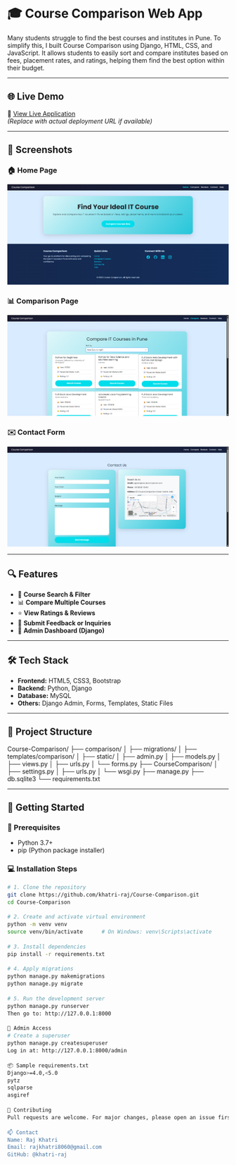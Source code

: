 # 🎓 Course Comparison Web App
Many students struggle to find the best courses and institutes in Pune. To simplify this, I built Course Comparison using Django, HTML, CSS, and JavaScript. It allows students to easily sort and compare institutes based on fees, placement rates, and ratings, helping them find the best option within their budget.

---
## 🌐 Live Demo
🔗 [View Live Application](https://your-live-demo-link.com)  
*(Replace with actual deployment URL if available)*

---

## 📸 Screenshots

### 🏠 Home Page  
![Home Page](screenshots/home.png)

### 📊 Comparison Page  
![Compare Courses](screenshots/compare.png)

### ✉️ Contact Form  
![Contact Form](screenshots/contact.png)

---

## 🔍 Features

- 🔎 **Course Search & Filter**
- 📊 **Compare Multiple Courses**
- ⭐ **View Ratings & Reviews**
- 📝 **Submit Feedback or Inquiries**
- 🔐 **Admin Dashboard (Django)**

---

## 🛠️ Tech Stack

- **Frontend:** HTML5, CSS3, Bootstrap
- **Backend:** Python, Django
- **Database:** MySQL
- **Others:** Django Admin, Forms, Templates, Static Files

---

## 📁 Project Structure

Course-Comparison/
├── comparison/
│ ├── migrations/
│ ├── templates/comparison/
│ ├── static/
│ ├── admin.py
│ ├── models.py
│ ├── views.py
│ ├── urls.py
│ └── forms.py
├── CourseComparison/
│ ├── settings.py
│ ├── urls.py
│ └── wsgi.py
├── manage.py
├── db.sqlite3
└── requirements.txt

---

## 🚀 Getting Started

### 🔧 Prerequisites

- Python 3.7+
- pip (Python package installer)

### 💻 Installation Steps

```bash
# 1. Clone the repository
git clone https://github.com/khatri-raj/Course-Comparison.git
cd Course-Comparison

# 2. Create and activate virtual environment
python -m venv venv
source venv/bin/activate      # On Windows: venv\Scripts\activate

# 3. Install dependencies
pip install -r requirements.txt

# 4. Apply migrations
python manage.py makemigrations
python manage.py migrate

# 5. Run the development server
python manage.py runserver
Then go to: http://127.0.0.1:8000

🔐 Admin Access
# Create a superuser
python manage.py createsuperuser
Log in at: http://127.0.0.1:8000/admin

📦 Sample requirements.txt
Django>=4.0,<5.0
pytz
sqlparse
asgiref

🤝 Contributing
Pull requests are welcome. For major changes, please open an issue first to discuss what you'd like to change or improve.

📫 Contact
Name: Raj Khatri
Email: rajkhatri8060@gmail.com
GitHub: @khatri-raj
